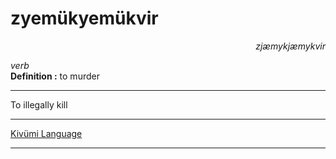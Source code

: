 
# zyemükyemükvir

<div align="right"><i>zjæmykjæmykvir</i></div>

*verb*  
**Definition :** to murder  

---

To illegally kill  

---

[Kivümi Language](../README.md)

---
